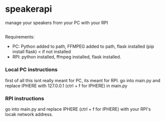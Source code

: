 # speakerapi
manage your speakers from your PC with your RPI


##
Requirements:
- PC: Python added to path, FFMPEG added to path, flask installed (pip install flask) < if not installed
- RPI: python installed, ffmpeg installed, flask installed.

### Local PC instructions
first of all this isnt really meant for PC, its meant for RPI.
go into main.py and replace IPHERE with 127.0.0.1 (ctrl + f for IPHERE) in main.py 

### RPI instructions
go into main.py and replace IPHERE (ctrl + f for IPHERE) with your RPI's locak network address.
